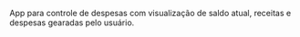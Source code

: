 App para controle de despesas com visualização de saldo atual, receitas e despesas gearadas pelo usuário. 
